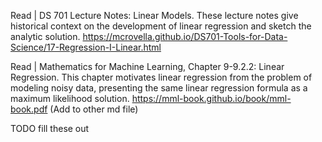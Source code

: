 Read | DS 701 Lecture Notes: Linear Models. These lecture notes give historical context on the development of linear regression and sketch the analytic solution.
https://mcrovella.github.io/DS701-Tools-for-Data-Science/17-Regression-I-Linear.html

Read | Mathematics for Machine Learning, Chapter 9-9.2.2: Linear Regression. This chapter motivates linear regression from the problem of modeling noisy data, presenting the same linear regression formula as a maximum likelihood solution.
https://mml-book.github.io/book/mml-book.pdf
(Add to other md file)

TODO fill these out
